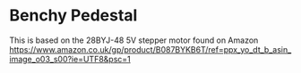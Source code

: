# Benchy Pedestal

This is based on the 28BYJ-48  5V stepper motor found on Amazon https://www.amazon.co.uk/gp/product/B087BYKB6T/ref=ppx_yo_dt_b_asin_image_o03_s00?ie=UTF8&psc=1